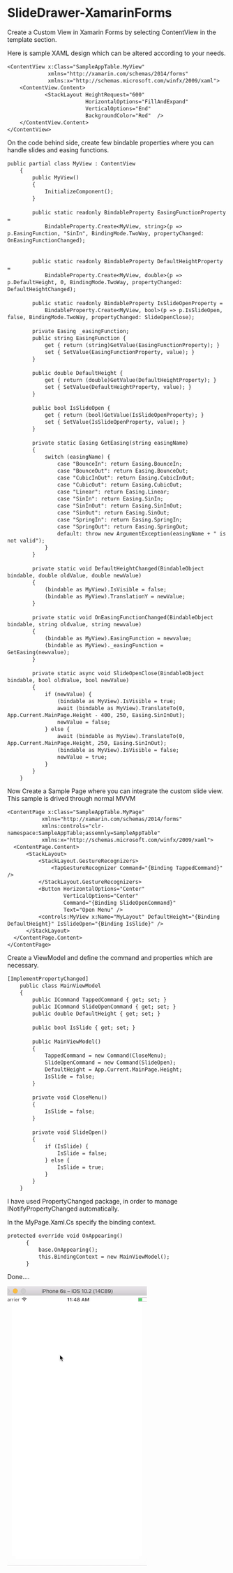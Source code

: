# SlideDrawer-XamarinForms

Create a Custom View in Xamarin Forms by selecting ContentView in the template section.

Here is sample XAML design which can be altered according to your needs.

```
<ContentView x:Class="SampleAppTable.MyView"
             xmlns="http://xamarin.com/schemas/2014/forms"
             xmlns:x="http://schemas.microsoft.com/winfx/2009/xaml">
    <ContentView.Content>
            <StackLayout HeightRequest="600"
                         HorizontalOptions="FillAndExpand"
                         VerticalOptions="End"
                         BackgroundColor="Red"  />
    </ContentView.Content>
</ContentView>
```

On the code behind side, create few bindable properties where you can handle slides and easing functions.

```
public partial class MyView : ContentView
	{
		public MyView()
		{
			InitializeComponent();
		}

		public static readonly BindableProperty EasingFunctionProperty =
  			BindableProperty.Create<MyView, string>(p => p.EasingFunction, "SinIn", BindingMode.TwoWay, propertyChanged: OnEasingFunctionChanged);


		public static readonly BindableProperty DefaultHeightProperty =
			BindableProperty.Create<MyView, double>(p => p.DefaultHeight, 0, BindingMode.TwoWay, propertyChanged: DefaultHeightChanged);

		public static readonly BindableProperty IsSlideOpenProperty =
			BindableProperty.Create<MyView, bool>(p => p.IsSlideOpen, false, BindingMode.TwoWay, propertyChanged: SlideOpenClose);

		private Easing _easingFunction;
		public string EasingFunction {
			get { return (string)GetValue(EasingFunctionProperty); }
			set { SetValue(EasingFunctionProperty, value); }
		}

		public double DefaultHeight {
			get { return (double)GetValue(DefaultHeightProperty); }
			set { SetValue(DefaultHeightProperty, value); }
		}

		public bool IsSlideOpen {
			get { return (bool)GetValue(IsSlideOpenProperty); }
			set { SetValue(IsSlideOpenProperty, value); }
		}

		private static Easing GetEasing(string easingName)
		{
			switch (easingName) {
				case "BounceIn": return Easing.BounceIn;
				case "BounceOut": return Easing.BounceOut;
				case "CubicInOut": return Easing.CubicInOut;
				case "CubicOut": return Easing.CubicOut;
				case "Linear": return Easing.Linear;
				case "SinIn": return Easing.SinIn;
				case "SinInOut": return Easing.SinInOut;
				case "SinOut": return Easing.SinOut;
				case "SpringIn": return Easing.SpringIn;
				case "SpringOut": return Easing.SpringOut;
				default: throw new ArgumentException(easingName + " is not valid");
			}
		}

		private static void DefaultHeightChanged(BindableObject bindable, double oldValue, double newValue)
		{
			(bindable as MyView).IsVisible = false;
			(bindable as MyView).TranslationY = newValue;
		}

		private static void OnEasingFunctionChanged(BindableObject bindable, string oldvalue, string newvalue)
		{
			(bindable as MyView).EasingFunction = newvalue;
			(bindable as MyView)._easingFunction = GetEasing(newvalue);
		}

		private static async void SlideOpenClose(BindableObject bindable, bool oldValue, bool newValue)
		{
			if (newValue) {
				(bindable as MyView).IsVisible = true;
				await (bindable as MyView).TranslateTo(0, App.Current.MainPage.Height - 400, 250, Easing.SinInOut);
				newValue = false;
			} else {
				await (bindable as MyView).TranslateTo(0, App.Current.MainPage.Height, 250, Easing.SinInOut);
				(bindable as MyView).IsVisible = false;
				newValue = true;
			}
		}
	}
  ```
  
  Now Create a Sample Page where you can integrate the custom slide view. This sample is drived through normal MVVM 
  
  ```
  <ContentPage x:Class="SampleAppTable.MyPage"
             xmlns="http://xamarin.com/schemas/2014/forms"
             xmlns:controls="clr-namespace:SampleAppTable;assemnly=SampleAppTable"
             xmlns:x="http://schemas.microsoft.com/winfx/2009/xaml">
    <ContentPage.Content>
        <StackLayout>
            <StackLayout.GestureRecognizers>
                <TapGestureRecognizer Command="{Binding TappedCommand}" />
            </StackLayout.GestureRecognizers>
            <Button HorizontalOptions="Center"
                    VerticalOptions="Center"
                    Command="{Binding SlideOpenCommand}"
                    Text="Open Menu" />
			<controls:MyView x:Name="MyLayout" DefaultHeight="{Binding DefaultHeight}" IsSlideOpen="{Binding IsSlide}" />
        </StackLayout>
    </ContentPage.Content>
</ContentPage>
```

Create a ViewModel and define the command and properties which are necessary.

```
[ImplementPropertyChanged]
	public class MainViewModel
	{
		public ICommand TappedCommand { get; set; }
		public ICommand SlideOpenCommand { get; set; }
		public double DefaultHeight { get; set; }

		public bool IsSlide { get; set; }

		public MainViewModel()
		{
			TappedCommand = new Command(CloseMenu);
			SlideOpenCommand = new Command(SlideOpen);
			DefaultHeight = App.Current.MainPage.Height;
			IsSlide = false;
		}

		private void CloseMenu()
		{
			IsSlide = false;
		}

		private void SlideOpen()
		{
			if (IsSlide) {
				IsSlide = false;
			} else {
				IsSlide = true;
			}
		}
	}
  ```
  
  I have used PropertyChanged package, in order to manage INotifyPropertyChanged automatically.
  
  In the MyPage.Xaml.Cs specify the binding context.
  
  ```
  protected override void OnAppearing()
		{
			base.OnAppearing();
			this.BindingContext = new MainViewModel();
		}
   ```
   
   Done.... 
   
   ![](https://github.com/guntidheerajkumar/SlideDrawer-XamarinForms/blob/master/Slide_Output.gif)
   

  
  
  
